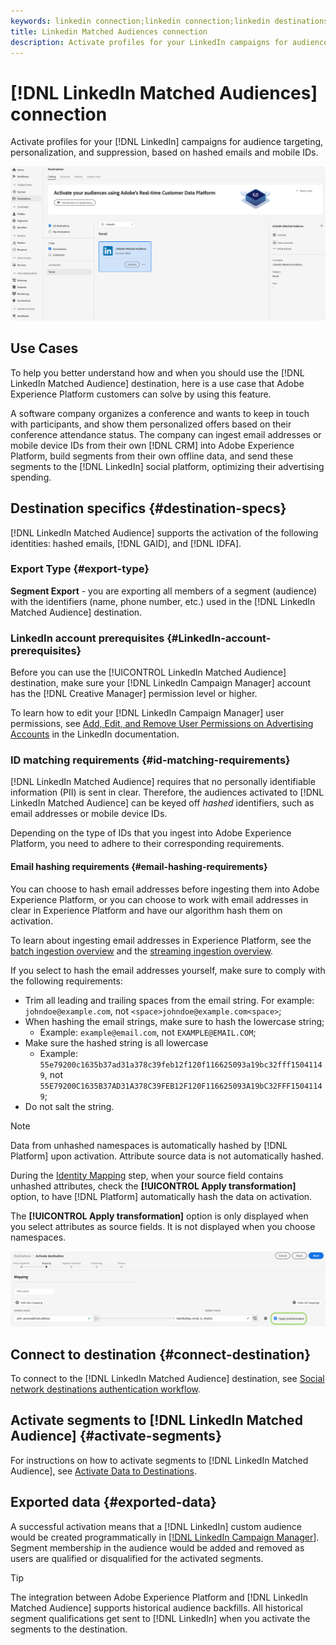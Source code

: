 ```yaml
---
keywords: linkedin connection;linkedin connection;linkedin destinations;linkedin;
title: Linkedin Matched Audiences connection
description: Activate profiles for your LinkedIn campaigns for audience targeting, personalization, and suppression, based on hashed emails.
---
```


# [!DNL LinkedIn Matched Audiences] connection

Activate profiles for your [!DNL LinkedIn] campaigns for audience targeting, personalization, and suppression, based on hashed emails and mobile IDs.

![LinkedIn destination in the Adobe Experience Platform UI](../../assets/catalog/social/linkedin/catalog.png)

## Use Cases

To help you better understand how and when you should use the [!DNL LinkedIn Matched Audience] destination, here is a use case that Adobe Experience Platform customers can solve by using this feature.

A software company organizes a conference and wants to keep in touch with participants, and show them personalized offers based on their conference attendance status. The company can ingest email addresses or mobile device IDs from their own [!DNL CRM] into Adobe Experience Platform, build segments from their own offline data, and send these segments to the [!DNL LinkedIn] social platform, optimizing their advertising spending.

## Destination specifics {#destination-specs}

[!DNL LinkedIn Matched Audience] supports the activation of the following identities: hashed emails, [!DNL GAID], and [!DNL IDFA].

### Export Type {#export-type}

**Segment Export** - you are exporting all members of a segment (audience) with the identifiers (name, phone number, etc.) used in the [!DNL LinkedIn Matched Audience] destination.

### LinkedIn account prerequisites {#LinkedIn-account-prerequisites}

Before you can use the [!UICONTROL LinkedIn Matched Audience] destination, make sure your [!DNL LinkedIn Campaign Manager] account has the [!DNL Creative Manager] permission level or higher.

To learn how to edit your [!DNL LinkedIn Campaign Manager] user permissions, see [Add, Edit, and Remove User Permissions on Advertising Accounts](https://www.linkedin.com/help/lms/answer/5753) in the LinkedIn documentation.

### ID matching requirements {#id-matching-requirements}

[!DNL LinkedIn Matched Audience] requires that no personally identifiable information (PII) is sent in clear. Therefore, the audiences activated to [!DNL LinkedIn Matched Audience] can be keyed off *hashed* identifiers, such as email addresses or mobile device IDs.

Depending on the type of IDs that you ingest into Adobe Experience Platform, you need to adhere to their corresponding requirements.

#### Email hashing requirements {#email-hashing-requirements}

You can choose to hash email addresses before ingesting them into Adobe Experience Platform, or you can choose to work with email addresses in clear in Experience Platform and have our algorithm hash them on activation.

To learn about ingesting email addresses in Experience Platform, see the [batch ingestion overview](/help/ingestion/batch-ingestion/overview.md) and the [streaming ingestion overview](/help/ingestion/streaming-ingestion/overview.md).

If you select to hash the email addresses yourself, make sure to comply with the following requirements:

- Trim all leading and trailing spaces from the email string. For example: `johndoe@example.com`, not `<space>johndoe@example.com<space>`;
- When hashing the email strings, make sure to hash the lowercase string;
  - Example: `example@email.com`, not `EXAMPLE@EMAIL.COM`;
- Make sure the hashed string is all lowercase
  - Example: `55e79200c1635b37ad31a378c39feb12f120f116625093a19bc32fff15041149`, not `55E79200C1635B37AD31A378C39FEB12F120F116625093A19bC32FFF15041149`;
- Do not salt the string.

>[!NOTE]
>
>Data from unhashed namespaces is automatically hashed by [!DNL Platform] upon activation.
> Attribute source data is not automatically hashed.
> 
> During the [Identity Mapping](../../ui/activate-destinations.md#identity-mapping) step, when your source field contains unhashed attributes, check the **[!UICONTROL Apply transformation]** option, to have [!DNL Platform] automatically hash the data on activation.
> 
> The **[!UICONTROL Apply transformation]** option is only displayed when you select attributes as source fields. It is not displayed when you choose namespaces.

![Identity mapping transformation](../../assets/ui/activate-destinations/identity-mapping-transformation.png)

## Connect to destination {#connect-destination}

To connect to the [!DNL LinkedIn Matched Audience] destination, see [Social network destinations authentication workflow](./workflow.md). 

## Activate segments to [!DNL LinkedIn Matched Audience] {#activate-segments}

For instructions on how to activate segments to [!DNL LinkedIn Matched Audience], see [Activate Data to Destinations](../../ui/activate-destinations.md).

## Exported data {#exported-data}

A successful activation means that a [!DNL LinkedIn] custom audience would be created programmatically in [[!DNL LinkedIn Campaign Manager]](https://www.linkedin.com/campaignmanager/login). Segment membership in the audience would be added and removed as users are qualified or disqualified for the activated segments.

>[!TIP]
>
>The integration between Adobe Experience Platform and [!DNL LinkedIn Matched Audience] supports historical audience backfills. All historical segment qualifications get sent to [!DNL LinkedIn] when you activate the segments to the destination.